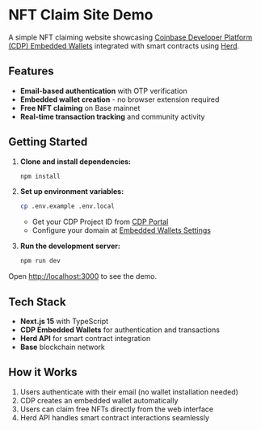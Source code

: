 # NFT Claim Site Demo

A simple NFT claiming website showcasing [Coinbase Developer Platform (CDP) Embedded Wallets](https://www.coinbase.com/developer-platform/products/embedded-wallets) integrated with smart contracts using [Herd](https://herd.eco).

## Features

- **Email-based authentication** with OTP verification
- **Embedded wallet creation** - no browser extension required
- **Free NFT claiming** on Base mainnet
- **Real-time transaction tracking** and community activity

## Getting Started

1. **Clone and install dependencies:**
   ```bash
   npm install
   ```

2. **Set up environment variables:**
   ```bash
   cp .env.example .env.local
   ```
   - Get your CDP Project ID from [CDP Portal](https://portal.cdp.coinbase.com/projects)
   - Configure your domain at [Embedded Wallets Settings](https://portal.cdp.coinbase.com/products/embedded-wallets/)

3. **Run the development server:**
   ```bash
   npm run dev
   ```

Open [http://localhost:3000](http://localhost:3000) to see the demo.

## Tech Stack

- **Next.js 15** with TypeScript
- **CDP Embedded Wallets** for authentication and transactions
- **Herd API** for smart contract integration
- **Base** blockchain network

## How it Works

1. Users authenticate with their email (no wallet installation needed)
2. CDP creates an embedded wallet automatically
3. Users can claim free NFTs directly from the web interface
4. Herd API handles smart contract interactions seamlessly